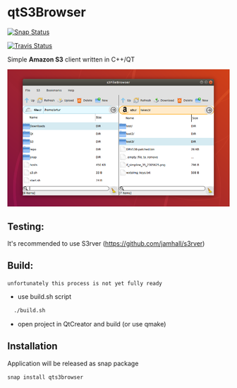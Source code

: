# qtS3Browser

[![Snap Status](https://build.snapcraft.io/badge/arturfog/qtS3Browser.svg)](https://build.snapcraft.io/user/arturfog/qtS3Browser)

[![Travis Status](https://travis-ci.org/arturfog/qtS3Browser.svg?branch=master)](https://travis-ci.org/arturfog/qtS3Browser#)

Simple **Amazon S3** client written in C++/QT

![Main Window](https://github.com/arturfog/qtS3Browser/raw/master/assets/app_main.png)

## Testing:

It's recommended to use S3rver (https://github.com/jamhall/s3rver)

## Build:

`unfortunately this process is not yet fully ready`

- use build.sh script
```sh
  ./build.sh
```
- open project in QtCreator and build (or use qmake)

## Installation

Application will be released as snap package
```sh
snap install qts3browser
```
